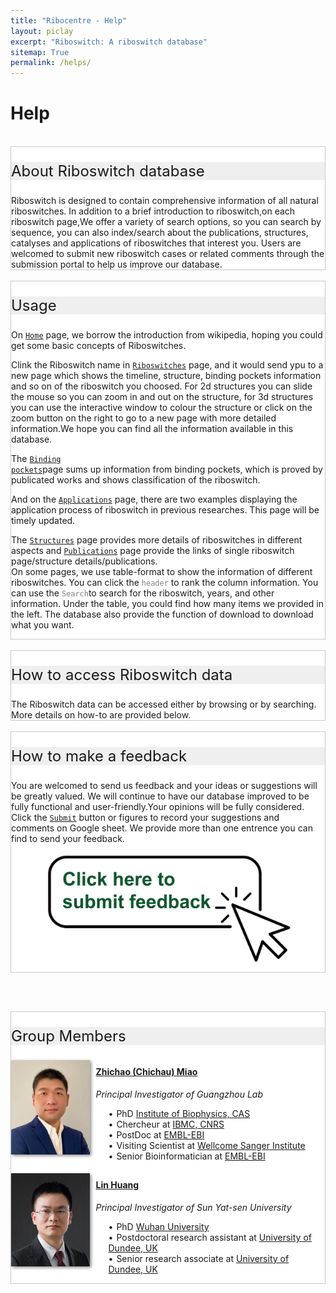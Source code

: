 ```yaml
---
title: "Ribocentre - Help"
layout: piclay
excerpt: "Riboswitch: A riboswitch database"
sitemap: True
permalink: /helps/
---
```

<html>
<h1 class="post-title" itemprop="name headline">Help</h1>
<head>
<style>
  .header_box {
    border: none;
    background: #efefef;
    font-size:24px
  }
  .box_style{
    background: #f4f4f4;
  }
  .wrapper {
    display: block;
    position: relative;
    width: 100%;
    margin: 0;
    padding: 0;
    text-align: left;
    word-wrap: break-word;
    }
  .sectiontitle {
    display: block;
    max-width: 100%;
    margin: 0 auto ;
    text-align: left;
    background :#fff;
    }
  body {
    padding-top: 70px;
  }
  .well {
    max-width: 70%;
    margin: 0 auto;
    border-top: 3px solid black;
    }
  .smallwell {
    max-width: 100%;
    margin: 0 auto;
    border-top: 3px solid black;
    }
  
  
</style>
</head>

<body>

<br>
<div class="sectiontitle" style="border: 1px solid #C9C9C9; background-color: #fff;">
<p class="header_box" >About Riboswitch database</p>
Riboswitch is designed to contain comprehensive information of all natural riboswitches. In addition to a brief introduction to riboswitch,on each riboswitch page,We offer a variety of search options, so you can search by sequence, you can also index/search about the publications, structures, catalyses and applications of riboswitches that interest you. Users are welcomed to submit new riboswitch cases or related comments through the submission portal to help us improve our database.
</div>
<br>

<div class="sectiontitle" style="border: 1px solid #C9C9C9; background-color: #fff;">  
<p class="header_box" >Usage</p>
On <code class="language-plaintext highlighter-rouge"><font color=Gray><a href="https://www.ribocentre.org/">Home</a></font></code> page, we borrow the introduction from wikipedia, hoping you could get some basic concepts of Riboswitches.

Clink the Riboswitch name in <code class="language-plaintext highlighter-rouge"><font color=Gray><a href="https://www.ribocentre.org/ribozyme">Riboswitches</a></font></code> page, and it would send ypu to a new page which shows the timeline, structure, binding pockets information and so on of the riboswitch you choosed. For 2d structures you can slide the mouse so you can zoom in and out on the structure, for 3d structures you can use the interactive window to colour the structure or click on the zoom button on the right to go to a new page with more detailed information.We hope you can find all the information available in this database. 

The <code class="language-plaintext highlighter-rouge"><font color=Gray><a href="https://www.ribocentre.org/catalysis">Binding pockets</a></font></code>page sums up information from binding pockets, which is proved by  publicated works and shows classification of the riboswitch.

And on the <code class="language-plaintext highlighter-rouge"><font color=Gray><a href="https://www.ribocentre.org/application">Applications</a></font></code> page, there are two examples displaying the application process of riboswitch in previous researches. This page will be timely updated.

The <code class="language-plaintext highlighter-rouge"><font color=Gray><a href="https://www.ribocentre.org/structure">Structures</a></font></code> page provides more details of riboswitches in different aspects and <code class="language-plaintext highlighter-rouge"><font color=Gray><a href="https://www.ribocentre.org/publications">Publications</a></font></code> page provide the links of single riboswitch page/structure details/publications.<br>
On some pages, we use table-format to show the information of different riboswitches. You can click the <code class="language-plaintext highlighter-rouge"><font color=Gray>header</font></code> to rank the column information. You can use the <code class="language-plaintext highlighter-rouge"><font color=Gray>Search</font></code>to search for the riboswitch, years, and other information. Under the table, you could find how many items we provided in the left. The database also provide the function of download to download what you want.
</div>

<br>
<div class="sectiontitle" style="border: 1px solid #C9C9C9; background-color: #fff;">
<p class="header_box" >How to access Riboswitch data</p>
The Riboswitch data can be accessed either by browsing or by searching. More details on how-to are provided below.
</div>
<br>
<div class="sectiontitle" style="border: 1px solid #C9C9C9; background-color: #fff;">
<p class="header_box" >How to make a feedback</p>
You are welcomed to send us feedback and your ideas or suggestions will be greatly valued. We will continue to have our database improved to be fully functional and user-friendly.Your opinions will be fully considered. Click the <code class="language-plaintext highlighter-rouge"><font color=Gray><a href="https://docs.google.com/spreadsheets/d/1dWzCMqP9_fmOxxBxpx6Rc0Ro2Her0YIn-07Rpx7fzEs/edit?usp=sharing"  target="_blank">Submit</a></font></code> button or figures to record your suggestions and comments on Google sheet. We provide more than one entrence you can find to send your feedback.<br>

<a href="https://docs.google.com/spreadsheets/d/1QWMju5Y1uzZ9tL10eDpD7j4IMYvkP9VWAkgVgvU8HqY/edit?usp=sharing" target="_blank"><img src="/images/clikme.png" alt="drawing" style="width:400px;display:block;margin:0 auto;"></a>
</div>

<br><br>
<html>
<head>
<style>
  h4 {
      padding-top: 10px;
      padding-left:10px
    }
  temli::before {
    content: "\2022"; /* 使用Unicode编码表示原点 */
    margin-right: 5px; /* 可选：调整原点与文本之间的间距 */
    white-space: pre-line;
  }
  
</style>
</head>
<body>
<div class="sectiontitle" style="border: 1px solid #C9C9C9; background-color: #fff; ">
  <p class="header_box" >Group Members</p>
  <div class="row">
    <div class="col-sm-6 clearfix">
      <p><img src="/images/tempics/Chichau_photo.jpg" class="img-responsive" width="25%" style="float: left;margin-right: 10px;box-shadow: 2px 2px 5px #888;" /></p>
      <h4 ><a href="Email:miao_zhichao@gzlab.ac.cn">Zhichao (Chichau) Miao</a></h4>
      <p><i>Principal Investigator of Guangzhou Lab</i></p>
      <ul style="overflow: hidden; margin-top: 10px;padding-left: 20px;">
        <temli>PhD <a href="http://engtemlish.ibp.cas.cn/">Institute of Biophysics, CAS</a></temli><br>
        <temli>Chercheur at <a href="https://ibmc.cnrs.fr/en/">IBMC, CNRS</a></temli><br>
        <temli>PostDoc at <a href="https://www.ebi.ac.uk/">EMBL-EBI</a></temli><br>
        <temli>Visiting Scientist at <a href="https://www.sanger.ac.uk/">Wellcome Sanger Institute</a></temli><br>
        <temli>Senior Bioinformatician at <a href="https://www.ebi.ac.uk/">EMBL-EBI</a></temli>
      </ul>
    </div>
    <div class="col-sm-6 clearfix">
      <p><img src="/images/tempics/Lin_Huang.jpg" class="img-responsive" width="25%" style="float: left;margin-right:10px;box-shadow: 2px 2px 5px #888;"></p>
      <h4><a href="Email:huanglin36@mail.sysu.edu.cn">Lin Huang</a></h4>
      <p><i>Principal Investigator of Sun Yat-sen University</i></p>
      <ul style="overflow: hidden; margin-top: 10px;padding-left: 20px;">
        <temli>PhD <a href="https://en.whu.edu.cn/">Wuhan University</a></temli><br>
        <temli>Postdoctoral research assistant at <a href="https://www.dundee.ac.uk/">University of Dundee, UK</a></temli><br>
        <temli>Senior research associate at <a href="https://www.dundee.ac.uk/">University of Dundee, UK</a></temli><br>
      </ul>
    </div>
  </div>

  


</div>




</body>
</html>

















